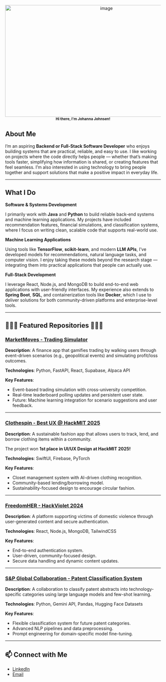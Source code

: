 <p align="center">
  <img width="640" height="361" alt="image" src="https://github.com/user-attachments/assets/151a1897-96ab-4e0a-b2aa-73fce64ca20d" />
  <br/>
  <sub><b>Hi there, I'm Johanna Johnsen!</b></sub>
</p>

## About Me  
I’m an aspiring **Backend or Full-Stack Software Developer** who enjoys building systems that are practical, reliable, and easy to use. I like working on projects where the code directly helps people — whether that’s making tools faster, simplifying how information is shared, or creating features that feel seamless. I’m also interested in using technology to bring people together and support solutions that make a positive impact in everyday life.

---

## What I Do  

**Software & Systems Development**

I primarily work with **Java** and **Python** to build reliable back-end systems and machine learning applications. My projects have included recommendation features, financial simulations, and classification systems, where I focus on writing clean, scalable code that supports real-world use.

**Machine Learning Applications**

Using tools like **TensorFlow**, **scikit-learn**, and modern **LLM APIs**, I’ve developed models for recommendations, natural language tasks, and computer vision. I enjoy taking these models beyond the research stage — integrating them into practical applications that people can actually use.

**Full-Stack Development**

I leverage React, Node.js, and MongoDB to build end-to-end web applications with user-friendly interfaces. My experience also extends to **Spring Boot**, **SQL**, and containerization tools like **Docker**, which I use to deliver solutions for both community-driven platforms and enterprise-level tools.

---

## 🌟🌟🌟 Featured Repositories 🌟🌟🌟

### **[MarketMoves - Trading Simulator](https://github.com/johannaj16/marketmoves)**  
**Description**: A finance app that gamifies trading by walking users through event-driven scenarios (e.g., geopolitical events) and simulating profit/loss outcomes. 

**Technologies**: Python, FastAPI, React, Supabase, Alpaca API  

**Key Features**:  
- Event-based trading simulation with cross-university competition.  
- Real-time leaderboard polling updates and persistent user state.  
- Future: Machine learning integration for scenario suggestions and user feedback.  

---

### **[Clothespin - Best UX @ HackMIT 2025](https://github.com/hackmit25/clothespin)**  
**Description**: A sustainable fashion app that allows users to track, lend, and borrow clothing items within a community. 

The project won **1st place in UI/UX Design at HackMIT 2025!**

**Technologies**: SwiftUI, Firebase, PyTorch

**Key Features**:  
- Closet management system with AI-driven clothing recognition.  
- Community-based lending/borrowing model.  
- Sustainability-focused design to encourage circular fashion.  

---

### **[FreedomHER - HackViolet 2024](https://github.com/johannaj16/FreedomHer)**  
**Description**: A platform supporting victims of domestic violence through user-generated content and secure authentication.  

**Technologies**: React, Node.js, MongoDB, TailwindCSS

**Key Features**:  
- End-to-end authentication system.  
- User-driven, community-focused design.  
- Secure data handling and dynamic content updates.  

---

### **[S&P Global Collaboration - Patent Classification System](https://github.com/jaanvi-prabhakar/SP-BTT-Patent-Classification)**  
**Description**: A collaboration to classify patent abstracts into technology-specific categories using large language models and few-shot learning.  

**Technologies**: Python, Gemini API, Pandas, Hugging Face Datasets  

**Key Features**:  
- Flexible classification system for future patent categories.  
- Advanced NLP pipelines and data preprocessing.  
- Prompt engineering for domain-specific model fine-tuning.  

---

## 📫 Connect with Me  
- [LinkedIn](https://www.linkedin.com/in/johanna-johnsen)  
- [Email](mailto:johannaj@vt.edu)
